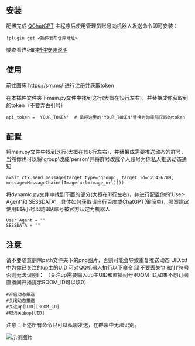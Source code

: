 ## 安装

配置完成 [QChatGPT](https://github.com/RockChinQ/QChatGPT) 主程序后使用管理员账号向机器人发送命令即可安装：

```
!plugin get <插件发布仓库地址>
```
或查看详细的[插件安装说明](https://github.com/RockChinQ/QChatGPT/wiki/5-%E6%8F%92%E4%BB%B6%E4%BD%BF%E7%94%A8)

## 使用

前往图床  https://sm.ms/  进行注册并获取token

在本插件文件夹下main.py文件中找到这行(大概在19行左右)，并替换成你获取到的token（不要弄丢引号）
```
api_token = 'YOUR_TOKEN'  # 请将这里的'YOUR_TOKEN'替换为你实际获取的token
```

## 配置

将main.py文件中找到这行(大概在198行左右)，并替换成需要推送动态的群号，当然你也可以将'group'改成'person'并将群号改成个人账号为你私人推送动态通知
```
await ctx.send_message(target_type='group', target_id=123456789, message=MessageChain([Image(url=image_url)]))
```

将dynamic.py文件中找到下面的部分(大概在11行左右)，并进行配置你的'User-Agent'和'SESSDATA'，具体如何获取请自行百度或ChatGPT(很简单)，强烈建议使用B站小号以防B站账号被官方认定为机器人
```
User_Agent = ""
SESSDATA = ""

```

## 注意

请不要随意删除path文件夹下的png图片，否则可能会导致重复推送动态
UID.txt中为你已关注的up主的UID
可对QQ机器人执行以下命令(请不要丢失'#'和'[]'符号否则无法识别)：
（关注up需要输入up主UID和直播间号ROOM_ID,如果不想订阅直播间开播提示ROOM_ID可以填0）
```
#开启动态推送
#关闭动态推送
#关注up[UID][ROOM_ID]
#取消关注up[UID]
```

注意：上述所有命令只可以私聊发送，在群聊中无法识别。

![示例图片](https://s2.loli.net/2024/10/02/o7r2bQNBeLkTzmv.png)
